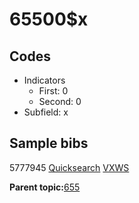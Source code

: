 # 65500$x

## Codes

-   Indicators
    -   First: 0
    -   Second: 0
-   Subfield: x

## Sample bibs

5777945 [Quicksearch](https://search.library.yale.edu/catalog/5777945) [VXWS](http://prodorbis.library.yale.edu:7014/vxws/GetHoldingsService?bibId=5777945)

**Parent topic:**[655](../../tags/655/655.md)

